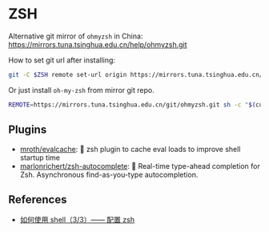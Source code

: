 # ZSH

Alternative git mirror of `ohmyzsh` in China:
<https://mirrors.tuna.tsinghua.edu.cn/help/ohmyzsh.git>

How to set git url after installing:

```sh
git -C $ZSH remote set-url origin https://mirrors.tuna.tsinghua.edu.cn/git/ohmyzsh.git
```

Or just install `oh-my-zsh` from mirror git repo.

```sh
REMOTE=https://mirrors.tuna.tsinghua.edu.cn/git/ohmyzsh.git sh -c "$(curl -fsSL https://raw.githubusercontent.com/ohmyzsh/ohmyzsh/master/tools/install.sh)"
```

## Plugins

- [mroth/evalcache](https://github.com/mroth/evalcache): 🐣 zsh plugin to cache
  eval loads to improve shell startup time
- [marlonrichert/zsh-autocomplete](https://github.com/marlonrichert/zsh-autocomplete):
  🤖 Real-time type-ahead completion for Zsh. Asynchronous find-as-you-type
  autocompletion.

## References

- [如何使用 shell（3/3）—— 配置 zsh](https://a-wing.top/shell/2021/05/10/zsh-config)
